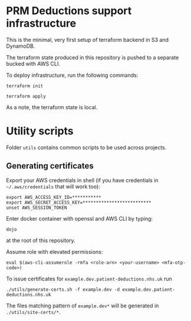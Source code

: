 # PRM Deductions support infrastructure

This is the minimal, very first setup of terraform backend in S3 and DynamoDB.

The terraform state produced in this repository is pushed to a separate bucked with AWS CLI.

To deploy infrastructure, run the following commands:

``` terraform init ```

``` terraform apply ```

As a note, the terraform state is local.

# Utility scripts

Folder `utils` contains common scripts to be used across projects.

## Generating certificates

Export your AWS credentials in shell (if you have credentials in `~/.aws/credentials` that will work too):
```
export AWS_ACCESS_KEY_ID=***********
export AWS_SECRET_ACCESS_KEY=**************************
unset AWS_SESSION_TOKEN
```


Enter docker container with openssl and AWS CLI by typing:
```
dojo
```
at the root of this repository.

Assume role with elevated permissions:
```
eval $(aws-cli-assumerole -rmfa <role-arn> <your-username> <mfa-otp-code>)
```

To issue certificates for `example.dev.patient-deductions.nhs.uk` run
```
./utils/generate-certs.sh -f example.dev -d example.dev.patient-deductions.nhs.uk
```

The files matching pattern of `example.dev*` will be generated in `./utils/site-certs/*`. 
